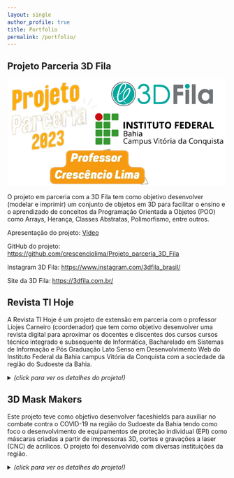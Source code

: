```yaml
---
layout: single
author_profile: true
title: Portfolio
permalink: /portfolio/
---
```


## Projeto Parceria 3D Fila

  <a href="https://www.youtube.com/@RevistaTIHoje/"><img src="/images/paceria_3d_fila.png" /></a><br>

O projeto em parceria com a 3D Fila tem como objetivo desenvolver (modelar e imprimir) um conjunto de objetos em 3D para facilitar o ensino e o aprendizado de conceitos da Programação Orientada a Objetos (POO) como Arrays, Herança, Classes Abstratas, Polimorfismo, entre outros.

Apresentação do projeto: <a href="https://www.instagram.com/p/Cpk-rx7rse2/">Vídeo</a>  

GitHub do projeto: <a href="https://github.com/crescenciolima/Projeto_parceria_3D_Fila">https://github.com/crescenciolima/Projeto_parceria_3D_Fila</a>  

Instagram 3D Fila: <a href="https://www.instagram.com/3dfila_brasil/">https://www.instagram.com/3dfila_brasil/</a> 

Site da 3D Fila: <a href="https://3dfila.com.br/">https://3dfila.com.br/</a> 


## Revista TI Hoje

A Revista TI Hoje é um projeto de extensão em parceria com o professor Liojes Carneiro (coordenador) que tem como objetivo desenvolver uma revista digital para aproximar os docentes e discentes dos cursos cursos técnico integrado e subsequente de Informática, Bacharelado em Sistemas de Informação e Pós Graduação Lato Senso em Desenvolvimento Web do Instituto Federal da Bahia campus Vitória da Conquista com a sociedade da região do Sudoeste da Bahia.

<details>
  <summary> <b> </b> <i>(click para ver os detalhes do projeto!)</i> </summary>
  <a href="https://www.youtube.com/@RevistaTIHoje/"><img src="/images/revista_ti.png" alt="IFBA" style="height: 350px;"/></a><br>
  <b>Links do projeto:</b>
    <ol>
      <li><a href="https://www.youtube.com/@RevistaTIHoje">Canal no YouTube</a></li>
      <li><a href="https://www.instagram.com/revistatihoje/">Instagram da Revista</a></li>
    </ol>
 <b>Equipe Executora:</b>
    <ol>
      <li>Liojes Carneiro (coordenador)</li>
      <li>Crescencio Lima (docente)</li>
      <li>Leonardo Campos (docente)</li>
      <li>Cláudio Oliveira (docente)</li>
      <li>Pablo Matos (docente)</li>
      <li>Pablo Matos (docente)</li>
      <li>Rafael Freire (discente)</li>
      <li>Ricardo Silva (discente)</li>
      <li>Flávio Porto (discente)</li>
      <li>Danilo Lacerda (discente)</li>
    </ol>
</details>


## 3D Mask Makers

Este projeto teve como objetivo desenvolver faceshields para auxiliar no combate contra o COVID-19 na região do Sudoeste da Bahia tendo como foco o desenvolvimento de equipamentos de proteção individual (EPI) como máscaras criadas a partir de impressoras 3D, cortes e gravações a laser (CNC) de acrílicos. O projeto foi desenvolvido com diversas instituições da região.

<details>
  <summary> <b> </b> <i>(click para ver os detalhes do projeto!)</i> </summary>

  <a href="https://www.instagram.com/3dmaskmakers/"><img src="/images/mask_makers.png" alt="IFBA" style="height: 300px;"/></a><br>
  <br/>
  <b>Links relacionados com o projeto</b>
    <ol>
      <li><a href="https://www.instagram.com/3dmaskmakers/">Instagram do projeto</a></li>
      <li><a href="https://portal.ifba.edu.br/conquista/noticias-2/ifba-participa-de-projeto-para-producao-de-mascaras-com-impressoras-3d">Reportagem portal IFBA</a></li>
      <li><a href="https://portal.ifba.edu.br/noticias/2020/campus-vitoria-da-conquista-inicia-producao-de-mascaras-com-impressoras-3d-para-o-combate-a-covid-19">Reportagem portal IFBA</a></li>
    </ol>
 <b>Equipe Executora:</b>
    <ol>
      <li>Crescencio Lima (coordenador)</li> 
      <li>Jordean Amaro (discente)</li>  
      <li>Casa da Robótica (membro externo)</li>   
      <li>Alfa Maker (membro externo)</li>   
      <li>EC Infortech (membro externo)</li>   
      <li>Universidade Estadual do Sudoeste da Bahia (membro externo)</li> 
      <li>Print Hub (membro externo)</li>
      <li>Zebim Comunicação (membro externo)</li>
      <li><a href="https://www.instagram.com/p/B-X9OXYjpbu/">Todos os parceiros</a></li>
    </ol>
  <br/>      
</details>